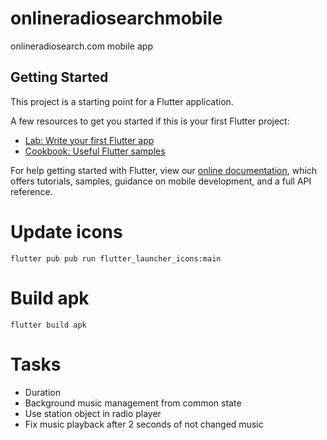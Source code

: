 # onlineradiosearchmobile

onlineradiosearch.com mobile app

## Getting Started

This project is a starting point for a Flutter application.

A few resources to get you started if this is your first Flutter project:

- [Lab: Write your first Flutter app](https://flutter.io/docs/get-started/codelab)
- [Cookbook: Useful Flutter samples](https://flutter.io/docs/cookbook)

For help getting started with Flutter, view our 
[online documentation](https://flutter.io/docs), which offers tutorials, 
samples, guidance on mobile development, and a full API reference.

# Update icons
`flutter pub pub run flutter_launcher_icons:main`

# Build apk
`flutter build apk`


# Tasks
* Duration
* Background music management from common state
* Use station object in radio player
* Fix music playback after 2 seconds of not changed music
